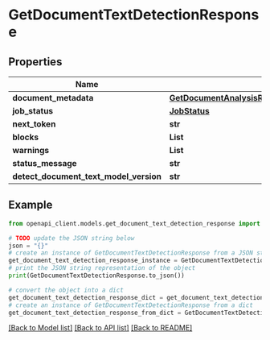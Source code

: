 # GetDocumentTextDetectionResponse


## Properties

Name | Type | Description | Notes
------------ | ------------- | ------------- | -------------
**document_metadata** | [**GetDocumentAnalysisResponseDocumentMetadata**](GetDocumentAnalysisResponseDocumentMetadata.md) |  | [optional] 
**job_status** | [**JobStatus**](JobStatus.md) |  | [optional] 
**next_token** | **str** |  | [optional] 
**blocks** | **List** |  | [optional] 
**warnings** | **List** |  | [optional] 
**status_message** | **str** |  | [optional] 
**detect_document_text_model_version** | **str** |  | [optional] 

## Example

```python
from openapi_client.models.get_document_text_detection_response import GetDocumentTextDetectionResponse

# TODO update the JSON string below
json = "{}"
# create an instance of GetDocumentTextDetectionResponse from a JSON string
get_document_text_detection_response_instance = GetDocumentTextDetectionResponse.from_json(json)
# print the JSON string representation of the object
print(GetDocumentTextDetectionResponse.to_json())

# convert the object into a dict
get_document_text_detection_response_dict = get_document_text_detection_response_instance.to_dict()
# create an instance of GetDocumentTextDetectionResponse from a dict
get_document_text_detection_response_from_dict = GetDocumentTextDetectionResponse.from_dict(get_document_text_detection_response_dict)
```
[[Back to Model list]](../README.md#documentation-for-models) [[Back to API list]](../README.md#documentation-for-api-endpoints) [[Back to README]](../README.md)


